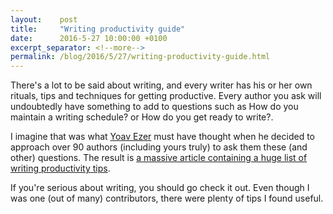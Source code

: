 ```yaml
---
layout:    post
title:     "Writing productivity guide"
date:      2016-5-27 10:00:00 +0100
excerpt_separator: <!--more-->
permalink: /blog/2016/5/27/writing-productivity-guide.html
---
```


There's a lot to be said about writing, and every writer has his or her own rituals, tips and techniques for getting productive. Every author you ask will undoubtedly have something to add to questions such as How do you maintain a writing schedule? or How do you get ready to write?.

<!--more-->
I imagine that was what [Yoav Ezer](https://twitter.com/yoavezer) must have thought when he decided to approach over 90 authors (including yours truly) to ask them these (and other) questions. The result is [a massive article containing a huge list of writing productivity tips](http://bestsellerwebsites.com/how-to-write-more-90-authors-share-their-best-writing-habits-and-productivity-tips/).

If you're serious about writing, you should go check it out. Even though I was one (out of many) contributors, there were plenty of tips I found useful.